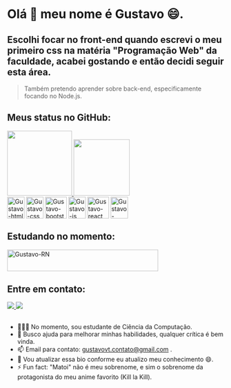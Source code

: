 # Olá 👋 meu nome é Gustavo 😄.

## Escolhi focar no front-end quando escrevi o meu primeiro css na matéria "Programação Web" da faculdade, acabei gostando e então decidi seguir esta área.
> Também pretendo aprender sobre back-end, especificamente focando no Node.js.

##
## Meus status no GitHub:
<div align="left">
  <a href="https://github.com/GustavoMatoi"> 
  <img height="150em" src="https://github-readme-stats.vercel.app/api?username=GustavoMatoi&show_icons=true&theme=algolia&include_all_commits=true&count_private=true"/>
  <img height="130em" src="https://github-readme-stats.vercel.app/api/top-langs/?username=Gustavomatoi&layout=compact&langs_count=7&theme=algolia"/><br>
  </a>
  <img align="center" alt="Gustavo-html" height="50" width="40" src="https://cdn.jsdelivr.net/gh/devicons/devicon/icons/html5/html5-original.svg" />
  <img align="center" alt="Gustavo-css" height="50" width="40" src="https://cdn.jsdelivr.net/gh/devicons/devicon/icons/css3/css3-original.svg" />
  <img align="center" alt="Gustavo-bootstrap" height="50" width="50" src="https://upload.wikimedia.org/wikipedia/commons/thumb/b/b2/Bootstrap_logo.svg/1280px-Bootstrap_logo.svg.png" />
  <img align="center" alt="Gustavo-js" height="50" width="40"  src="https://cdn.jsdelivr.net/gh/devicons/devicon/icons/javascript/javascript-original.svg" />
  <img align="center" alt="Gustavo-react" height="50" width="50" src="https://upload.wikimedia.org/wikipedia/commons/thumb/a/a7/React-icon.svg/2300px-React-icon.svg.png" />
  <img align="center" alt="Gustavo-node" height="50" width="40" src="https://seeklogo.com/images/N/nodejs-logo-FBE122E377-seeklogo.com.png" />

  </div>
  
## Estudando no momento: 
<img align="center" alt="Gustavo-RN" height="50" width="350" src="https://miro.medium.com/max/1400/1*safAvjgR68qpQCreDTOcYA.png"/>


## Entre em contato:

<div>
  <a href="https://www.instagram.com/gustavomatoi/?hl=pt-br" target="_blank"> <img src="https://img.shields.io/badge/Instagram-E4405F?style=for-the-badge&logo=instagram&logoColor=white"> </a>
  <a href="mailto:gustavovt.contato@gmail.com" target="_blank"> <img src ="https://img.shields.io/badge/Gmail-D14836?style=for-the-badge&logo=gmail&logoColor=white"> </a> 
</div>

##

- 👨🏻‍💻 No momento, sou estudante de Ciência da Computação.
- 🤔 Busco ajuda para melhorar minhas habilidades, qualquer crítica é bem vinda.
- 📫 Email para contato: gustavovt.contato@gmail.com .
- 🧠 Vou atualizar essa bio conforme eu atualizo meu conhecimento 😄.
- ⚡ Fun fact: "Matoi" não é meu sobrenome, e sim o sobrenome da protagonista do meu anime favorito (Kill la Kill).
